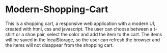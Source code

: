 # Modern-Shopping-Cart

This is a shopping cart, a responsive web application with a modern UI, created with html, css and javascript. The user can choose between a t-shirt or a shoe pair, select the color and add the item to the cart. The items will be saved in the localStorage, so the user can refresh the browser and the items will not disappear from the shopping cart.

